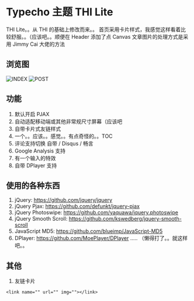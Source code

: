 # Typecho 主题 THI Lite

THI Lite。。从 THI 的基础上修改而来。。
首页采用卡片样式，我感觉这样看着比较舒服。。（应该吧。。顺便在 Header 添加了点 Canvas
文章图片的处理方式是采用 Jimmy Cai 大佬的方法 

## 浏览图
![INDEX](https://public.misaka.xin/Github/INDEX.jpg)
![POST](https://public.misaka.xin/Github/POST.jpg)

## 功能
1. 默认开启 PJAX
2. 自动适配移动端或其他非常规尺寸屏幕（应该吧
3. 自带卡片式友链样式
4. 一个。。应该。。感觉。。有点奇怪的。。TOC
5. 评论支持切换 自带 / Disqus / 畅言
6. Google Analysis 支持
7. 有一个输入的特效
8. 自带 DPlayer 支持

## 使用的各种东西
1. jQuery: https://github.com/jquery/jquery
2. jQuery Pjax: https://github.com/defunkt/jquery-pjax
3. jQuery Photoswipe: https://github.com/yaquawa/jquery.photoswipe
4. jQuery Smooth Scroll: https://github.com/kswedberg/jquery-smooth-scroll
5. JavaScript MD5: https://github.com/blueimp/JavaScript-MD5
6. DPlayer: https://github.com/MoePlayer/DPlayer
.....  （懒得打了。。就这样吧。。

## 其他
1. 友链卡片
```
<link name="" url="" img=""></link>
```
